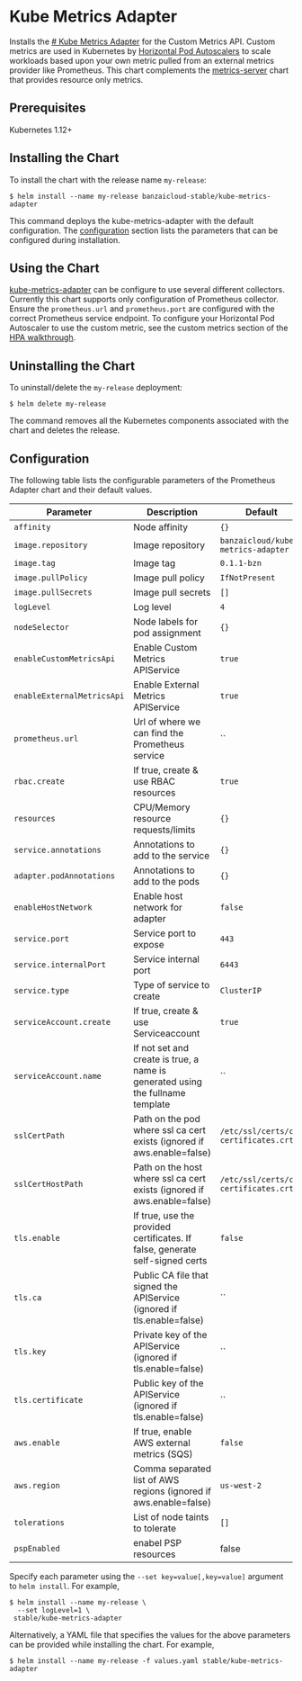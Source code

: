 # Kube Metrics Adapter

Installs the [# Kube Metrics Adapter](https://github.com/banzaicloud/kube-metrics-adapter/) for the Custom Metrics API. Custom metrics are used in Kubernetes by [Horizontal Pod Autoscalers](https://kubernetes.io/docs/tasks/run-application/horizontal-pod-autoscale/) to scale workloads based upon your own metric pulled from an external metrics provider like Prometheus. This chart complements the [metrics-server](https://github.com/helm/charts/tree/master/stable/metrics-server) chart that provides resource only metrics.

## Prerequisites

Kubernetes 1.12+

## Installing the Chart

To install the chart with the release name `my-release`:

```console
$ helm install --name my-release banzaicloud-stable/kube-metrics-adapter
```

This command deploys the kube-metrics-adapter with the default configuration. The [configuration](#configuration) section lists the parameters that can be configured during installation.

## Using the Chart

[kube-metrics-adapter](https://github.com/banzaicloud/kube-metrics-adapter) can be configure to use several different collectors. Currently this chart supports only configuration of Prometheus collector. Ensure the `prometheus.url` and `prometheus.port` are configured with the correct Prometheus service endpoint. To configure your Horizontal Pod Autoscaler to use the custom metric, see the custom metrics section of the [HPA walkthrough](https://kubernetes.io/docs/tasks/run-application/horizontal-pod-autoscale-walkthrough/#autoscaling-on-multiple-metrics-and-custom-metrics).

## Uninstalling the Chart

To uninstall/delete the `my-release` deployment:

```console
$ helm delete my-release
```

The command removes all the Kubernetes components associated with the chart and deletes the release.

## Configuration

The following table lists the configurable parameters of the Prometheus Adapter chart and their default values.

| Parameter                       | Description                                                                     | Default                                     |
| ------------------------------- | ------------------------------------------------------------------------------- | --------------------------------------------|
| `affinity`                      | Node affinity                                                                   | `{}`                                        |
| `image.repository`              | Image repository                                                                | `banzaicloud/kube-metrics-adapter`          |
| `image.tag`                     | Image tag                                                                       | `0.1.1-bzn`                                     |
| `image.pullPolicy`              | Image pull policy                                                               | `IfNotPresent`                              |
| `image.pullSecrets`             | Image pull secrets                                                              | `[]`                                        |
| `logLevel`                      | Log level                                                                       | `4`                                         |
| `nodeSelector`                  | Node labels for pod assignment                                                  | `{}`                                        |
| `enableCustomMetricsApi`                  | Enable Custom Metrics APIService                                                  | `true`                                        |
| `enableExternalMetricsApi`                  | Enable External Metrics APIService                                                 | `true`                                        |
| `prometheus.url`                | Url of where we can find the Prometheus service                                 | ``             |
| `rbac.create`                   | If true, create & use RBAC resources                                            | `true`                                      |
| `resources`                     | CPU/Memory resource requests/limits                                             | `{}`                                        |                                                                                                        
| `service.annotations`           | Annotations to add to the service                                               | `{}`                                        |
| `adapter.podAnnotations`        | Annotations to add to the pods                                                  | `{}`                                        |
| `enableHostNetwork`             | Enable host network for adapter                                                 | `false`                                      |
| `service.port`                  | Service port to expose                                                          | `443`                                       |
| `service.internalPort`          | Service internal port                                                           | `6443`                                      |
| `service.type`                  | Type of service to create                                                       | `ClusterIP`                                 |
| `serviceAccount.create`         | If true, create & use Serviceaccount                                            | `true`                                      |
| `serviceAccount.name`           | If not set and create is true, a name is generated using the fullname template  | ``                                          |
| `sslCertPath`                   | Path on the pod where ssl ca cert exists (ignored if aws.enable=false)          | `/etc/ssl/certs/ca-certificates.crt`        |
| `sslCertHostPath`               | Path on the host where ssl ca cert exists (ignored if aws.enable=false)         | `/etc/ssl/certs/ca-certificates.crt`        |
| `tls.enable`                    | If true, use the provided certificates. If false, generate self-signed certs    | `false`                                     |
| `tls.ca`                        | Public CA file that signed the APIService (ignored if tls.enable=false)         | ``                                          |
| `tls.key`                       | Private key of the APIService (ignored if tls.enable=false)                     | ``                                          |
| `tls.certificate`               | Public key of the APIService (ignored if tls.enable=false)                      | ``                                          |
| `aws.enable`                    | If true, enable AWS external metrics (SQS)                                      | `false`                                     |
| `aws.region`                    | Comma separated list of AWS regions (ignored if aws.enable=false)               | `us-west-2`                                 |
| `tolerations`                   | List of node taints to tolerate                                                 | `[]`                                        |
| `pspEnabled`                    | enabel PSP resources                                                            | false                                       |
Specify each parameter using the `--set key=value[,key=value]` argument to `helm install`. For example,

```console
$ helm install --name my-release \
  --set logLevel=1 \
 stable/kube-metrics-adapter
```

Alternatively, a YAML file that specifies the values for the above parameters can be provided while installing the chart. For example,

```console
$ helm install --name my-release -f values.yaml stable/kube-metrics-adapter
```
